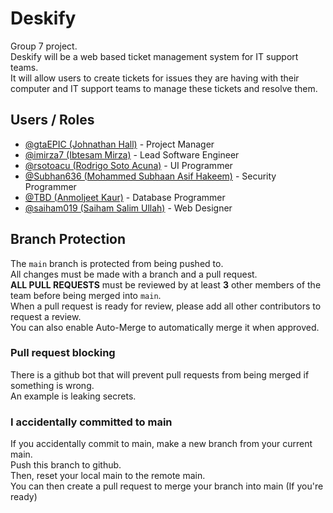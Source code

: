 # Deskify
Group 7 project. <br>
Deskify will be a web based ticket management system for IT support teams. <br>
It will allow users to create tickets for issues they are having with their computer and IT support teams to manage 
these tickets and resolve them.

## Users / Roles
- [@gtaEPIC (Johnathan Hall)](https://github.com/gtaEPIC) - Project Manager
- [@imirza7 (Ibtesam Mirza)](https://github.com/imirza7) - Lead Software Engineer
- [@rsotoacu (Rodrigo Soto Acuna)](https://github.com/rsotoacu) - UI Programmer
- [@Subhan636 (Mohammed Subhaan Asif Hakeem)](https://github.com/Subhan636) - Security Programmer
- [@TBD (Anmoljeet Kaur)]() - Database Programmer
- [@saiham019 (Saiham Salim Ullah)](https://github.com/saiham019) - Web Designer

## Branch Protection
The `main` branch is protected from being pushed to. <br>
All changes must be made with a branch and a pull request. <br>
**ALL PULL REQUESTS** must be reviewed by at least **3** other members of the team before being merged into `main`. <br>
When a pull request is ready for review, please add all other contributors to request a review. <br>
You can also enable Auto-Merge to automatically merge it when approved. <br>

### Pull request blocking
There is a github bot that will prevent pull requests from being merged if something is wrong. <br>
An example is leaking secrets. <br>

### I accidentally committed to main
If you accidentally commit to main, make a new branch from your current main. <br>
Push this branch to github. <br>
Then, reset your local main to the remote main. <br>
You can then create a pull request to merge your branch into main (If you're ready) <br>
